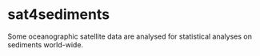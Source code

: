 # sat4sediments
Some oceanographic satellite data are analysed for statistical analyses on sediments world-wide.
